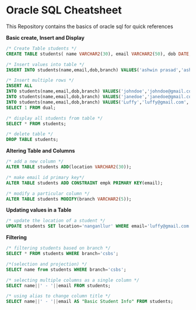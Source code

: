 # Oracle SQL Cheatsheet

This Repository contains the basics of oracle sql for quick references

**Basic create, Insert and Display**

```sql
/* Create Table students */
CREATE TABLE students( name VARCHAR2(30), email VARCHAR2(50), dob DATE, branch VARCHAR2(10));

/* Insert values into table */
INSERT INTO students(name,email,dob,branch) VALUES('ashwin prasad','ashwinprasad202@gmail.com','09-Mar-2002','csbs');

/* Insert multiple rows */
INSERT ALL
INTO students(name,email,dob,branch) VALUES('johndoe','johndoe@gmail.com','01-Nov-2001','cse')
INTO students(name,email,dob,branch) VALUES('janedoe','janedoe@gmail.com','05-Dec-2000','csbs')
INTO students(name,email,dob,branch) VALUES('Luffy','luffy@gmail.com','21-Feb-2005','mech')
SELECT 1 FROM dual;

/* display all students from table */
SELECT * FROM students;

/* delete table */
DROP TABLE students;
```

**Altering Table and Columns**

```sql
/* add a new column */
ALTER TABLE students ADD(location VARCHAR2(30));

/* make email id primary key*/
ALTER TABLE students ADD CONSTRAINT empk PRIMARY KEY(email);

/* modify a particular column */
ALTER TABLE students MODIFY(branch VARCHAR2(5));
```

**Updating values in a Table**

```sql
/* update the location of a student */
UPDATE students SET location='nanganllur' WHERE email='luffy@gmail.com';
```

**Filtering**

```sql
/* filtering students based on branch */
SELECT * FROM students WHERE branch='csbs';

/*(selection and projection) */
SELECT name from students WHERE branch='csbs';

/* selecting multiple columns as a single column */
SELECT name||' - '||email FROM students;

/* using alias to change column title */
SELECT name||' - '||email AS "Basic Student Info" FROM students;
```
